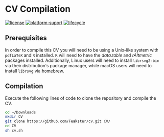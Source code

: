 # CV Compilation

<!-- Badges -->
[![license](https://img.shields.io/badge/license-MIT-blue?style=flat-square)](https://choosealicense.com/licenses/mit/)
[![platform-suport](https://img.shields.io/badge/platform-linux%20%7C%20macos-lightgrey?style=flat-square)](https://en.wikipedia.org/wiki/Computing_platform)
[![lifecycle](https://img.shields.io/badge/lifecycle-stable-brightgreen.svg?style=flat-square)](https://www.tidyverse.org/lifecycle/#stable)

## Prerequisites
In order to compile this CV you will need to be using a Unix-like system with `pdfLaTeX` and `R` installed. `R` will need to have the _data.table_ and _rAltmetric_ packages installed. Additionally, Linux users will need to install `librsvg2-bin` via their distribution's package manager, while macOS users will need to install `librsvg` via [homebrew](https://brew.sh/).

## Compilation
Execute the following lines of code to clone the repository and compile the CV.

```bash
cd ~/Downloads
mkdir CV
git clone https://github.com/Feakster/cv.git CV/
cd CV
sh cv.sh
```
